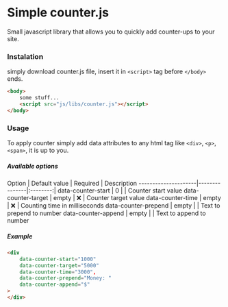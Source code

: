 # Simple counter.js
Small javascript library that allows you to quickly add counter-ups to your site.

### Instalation
simply download counter.js file, insert it in `<script>` tag before `</body>` ends.
```html
<body>
    some stuff...
	<script src="js/libs/counter.js"></script>
</body>
```

### Usage
To apply counter simply add data attributes to any html tag like `<div>`, `<p>`, `<span>`, it is up to you.

##### Available options
Option               | Default value | Required | Description
---------------------|---------------|:--------:|
data-counter-start   | 0             |          | Counter start value
data-counter-target  | empty         | ❌       | Counter target value
data-counter-time    | empty         | ❌       | Counting time in milliseconds
data-counter-prepend | empty         |          | Text to prepend to number
data-counter-append  | empty         |          | Text to append to number


##### Example
```html
<div
	data-counter-start="1000"
	data-counter-target="5000"
	data-counter-time="3000",
	data-counter-prepend="Money: "
	data-counter-append="$"
>
</div>
```